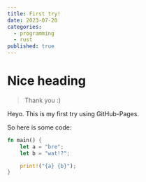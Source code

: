```yaml
---
title: First try!
date: 2023-07-20
categories:
  - programming
  - rust
published: true
---
```


# Nice heading
> Thank you :)

Heyo. This is my first try using GitHub-Pages.

So here is some code:

```rust
fn main() {
    let a = "bre";
    let b = "wat!?";

    print!("{a} {b}");
}
```
